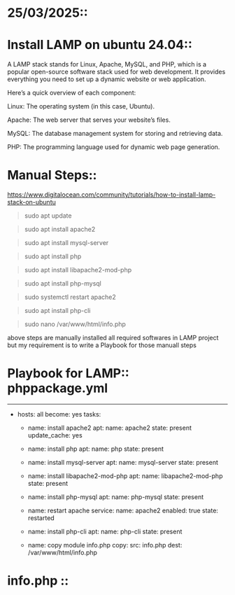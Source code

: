 
25/03/2025::
===================

Install LAMP on ubuntu 24.04::
==================================

A LAMP stack stands for Linux, Apache, MySQL, and PHP, which is a popular open-source software stack used for web development. It provides everything you need to set up a dynamic website or web application.

Here’s a quick overview of each component:

Linux: The operating system (in this case, Ubuntu).

Apache: The web server that serves your website’s files.

MySQL: The database management system for storing and retrieving data.

PHP: The programming language used for dynamic web page generation.



Manual Steps::
====================

https://www.digitalocean.com/community/tutorials/how-to-install-lamp-stack-on-ubuntu

>sudo apt update

>sudo apt install apache2

>sudo apt install mysql-server

>sudo apt install php

>sudo apt install libapache2-mod-php

>sudo apt install php-mysql

>sudo systemctl restart apache2

>sudo apt install php-cli

>sudo nano /var/www/html/info.php

above steps are manually installed all required softwares in LAMP project but my requirement is to write a Playbook for those manuall steps



Playbook for LAMP::  phppackage.yml
=====================



---
- hosts: all
  become: yes
  tasks:
  -  name: install apache2
     apt:
       name: apache2
       state: present
       update_cache: yes

  -  name: install php
     apt:
       name: php
       state: present  

  -  name: install mysql-server
     apt:
       name: mysql-server
       state: present
  -  name: install libapache2-mod-php
     apt:
        name: libapache2-mod-php
        state: present                 
  -  name: install  php-mysql
     apt:
       name: php-mysql
       state: present 
  -  name: restart apache
     service:
       name: apache2
       enabled: true
       state: restarted

  -  name: install php-cli
     apt:
       name: php-cli
       state: present 

  -  name: copy module info.php
     copy:
       src: info.php
       dest: /var/www/html/info.php     


info.php ::
==========

<?php
phpinfo();

hosts grouping:
================

![image](https://github.com/user-attachments/assets/2eb4e4d2-bda2-44fa-8e86-d4b5bd51ed9e)


[Webservers]
ansiblenode1@172.31.20.135
ansiblenode2@172.31.30.200
localhost

[Appservers]
ansiblenode1@172.31.20.135

[DBservers]

localhost


Reference flow::
==============
ansible@ip-172-31-28-207:/etc/ansible/playbook$ ls
hosts  info.php  installsoftwares.yml  phppackage.yml
ansible@ip-172-31-28-207:/etc/ansible/playbook$ sudo vi phppackage.yml
ansible@ip-172-31-28-207:/etc/ansible/playbook$ sudo vi hosts
ansible@ip-172-31-28-207:/etc/ansible/playbook$ sudo vi phppackage.yml
ansible@ip-172-31-28-207:/etc/ansible/playbook$ ansible-playbook -i hosts phppackage.yml
ansible@ip-172-31-28-207:/etc/ansible/playbook$ sudo vi info.php
ansible@ip-172-31-28-207:/etc/ansible/playbook$ ansible-playbook -i hosts phppackage.yml

PLAY [Webservers] *********************************************************************************************

TASK [Gathering Facts] ****************************************************************************************
[WARNING]: Platform linux on host localhost is using the discovered Python interpreter at /usr/bin/python3.12,
but future installation of another Python interpreter could change the meaning of that path. See
https://docs.ansible.com/ansible-core/2.17/reference_appendices/interpreter_discovery.html for more
information.
ok: [localhost]
[WARNING]: Platform linux on host ansiblenode2@172.31.30.200 is using the discovered Python interpreter at
/usr/bin/python3.12, but future installation of another Python interpreter could change the meaning of that
path. See https://docs.ansible.com/ansible-core/2.17/reference_appendices/interpreter_discovery.html for more
information.
ok: [ansiblenode2@172.31.30.200]
[WARNING]: Platform linux on host ansiblenode1@172.31.20.135 is using the discovered Python interpreter at
/usr/bin/python3.12, but future installation of another Python interpreter could change the meaning of that
path. See https://docs.ansible.com/ansible-core/2.17/reference_appendices/interpreter_discovery.html for more
information.
ok: [ansiblenode1@172.31.20.135]

TASK [install apache2] ****************************************************************************************
ok: [ansiblenode2@172.31.30.200]
ok: [ansiblenode1@172.31.20.135]
ok: [localhost]

TASK [install php] ********************************************************************************************
ok: [ansiblenode1@172.31.20.135]
ok: [ansiblenode2@172.31.30.200]
ok: [localhost]

TASK [install mysql-server] ***********************************************************************************
ok: [ansiblenode1@172.31.20.135]
ok: [ansiblenode2@172.31.30.200]
ok: [localhost]

TASK [install libapache2-mod-php] *****************************************************************************
ok: [ansiblenode1@172.31.20.135]
ok: [ansiblenode2@172.31.30.200]
ok: [localhost]

TASK [install  php-mysql] *************************************************************************************
ok: [ansiblenode1@172.31.20.135]
ok: [ansiblenode2@172.31.30.200]
ok: [localhost]

TASK [restart apache] *****************************************************************************************
changed: [ansiblenode2@172.31.30.200]
changed: [localhost]
changed: [ansiblenode1@172.31.20.135]

TASK [install php-cli] ****************************************************************************************
ok: [ansiblenode1@172.31.20.135]
ok: [localhost]
ok: [ansiblenode2@172.31.30.200]

TASK [copy module info.php] ***********************************************************************************
changed: [localhost]
changed: [ansiblenode2@172.31.30.200]
changed: [ansiblenode1@172.31.20.135]

PLAY RECAP ****************************************************************************************************
ansiblenode1@172.31.20.135 : ok=9    changed=2    unreachable=0    failed=0    skipped=0    rescued=0    ignored=0
ansiblenode2@172.31.30.200 : ok=9    changed=2    unreachable=0    failed=0    skipped=0    rescued=0    ignored=0
localhost                  : ok=9    changed=2    unreachable=0    failed=0    skipped=0    rescued=0    ignored=0



Please execute above steps we will see the php insatlled on all 3 machines

![image](https://github.com/user-attachments/assets/d49aa2d0-69ad-4c40-8408-2ccf3edbf838)

![image](https://github.com/user-attachments/assets/74b9e6dd-8fb1-452f-85f1-faffd48d7dae)

![image](https://github.com/user-attachments/assets/6d58255a-e6ea-44b7-a4e2-39f8598358b3)


